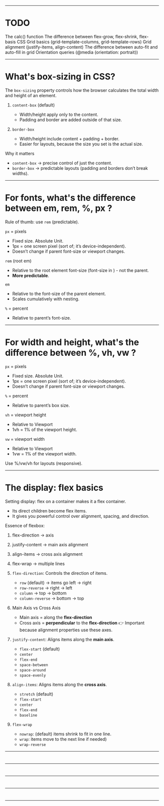 
-------------------------------------------------------

# TODO

The calc() function
The difference between flex-grow, flex-shrink, flex-basis
CSS Grid basics (grid-template-columns, grid-template-rows)
Grid alignment (justify-items, align-content)
The difference between auto-fit and auto-fill in grid
Orientation queries (@media (orientation: portrait))

-------------------------------------------------------

# What's box-sizing in CSS?

The `box-sizing` property controls how the browser calculates the total width and height of an element.

1. `content-box` (default)
   - Width/height apply only to the content.
   - Padding and border are added outside of that size.

2. `border-box`
   - Width/height include content + padding + border.
   - Easier for layouts, because the size you set is the actual size.

Why it matters
 - `content-box` → precise control of just the content.
 - `border-box` → predictable layouts (padding and borders don’t break widths).

-------------------------------------------------------

# For fonts, what's the difference between em, rem, %, px ?

Rule of thumb: use `rem` (predictable).

`px` = pixels
 - Fixed size. Absolute Unit.
 - 1px = one screen pixel (sort of; it’s device-independent).
 - Doesn’t change if parent font-size or viewport changes.

`rem` (root em)
 - Relative to the root element font-size (font-size in <html>) - not the parent.
 - **More predictable**.

`em`
 - Relative to the font-size of the parent element.
 - Scales cumulatively with nesting.

`%` = percent
 - Relative to parent’s font-size.

-------------------------------------------------------

# For width and height, what's the difference between %, vh, vw ?

`px` = pixels
 - Fixed size. Absolute Unit.
 - 1px = one screen pixel (sort of; it’s device-independent).
 - Doesn’t change if parent font-size or viewport changes.

`%` = percent
 - Relative to parent’s box size.
 
`vh` = viewport height
 - Relative to Viewport
 - 1vh = 1% of the viewport height.

`vw` = viewport width
 - Relative to Viewport
 - 1vw = 1% of the viewport width.

Use %/vw/vh for layouts (responsive).

-------------------------------------------------------

# The display: flex basics

Setting display: flex on a container makes it a flex container.
 - Its direct children become flex items.
 - It gives you powerful control over alignment, spacing, and direction.

Essence of flexbox:
 1. flex-direction → axis
 2. justify-content → main axis alignment
 3. align-items → cross axis alignment
 4. flex-wrap → multiple lines



1. `flex-direction`: Controls the direction of items.

   - `row` (default) → items go left → right
   - `row-reverse` → right → left
   - `column` → top → bottom
   - `column-reverse` → bottom → top

2. Main Axis vs Cross Axis

   - Main axis = along the **flex-direction**
   - Cross axis = **perpendicular** to the **flex-direction**
   👉 Important because alignment properties use these axes.

3. `justify-content`: Aligns items along the **main axis**.

   - `flex-start` (default)
   - `center`
   - `flex-end`
   - `space-between`
   - `space-around`
   - `space-evenly`

4. `align-items`: Aligns items along the **cross axis**.

   - `stretch` (default)
   - `flex-start`
   - `center`
   - `flex-end`
   - `baseline`

5. `flex-wrap`

   - `nowrap`: (default) items shrink to fit in one line.
   - `wrap`: items move to the next line if needed)
   - `wrap-reverse`

-------------------------------------------------------

# 



-------------------------------------------------------

# 



-------------------------------------------------------

# 



-------------------------------------------------------

# 



-------------------------------------------------------

# 

